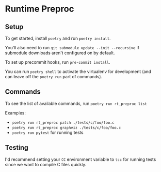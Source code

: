 # Runtime Preproc

## Setup

To get started, install `poetry` and run `poetry install`.

You'll also need to run `git submodule update --init --recursive` if submodule downloads aren't configured on by default.

To set up precommit hooks, run `pre-commit install`.

You can run `poetry shell` to activate the virtualenv for development (and can leave off the `poetry run` part of commands).

## Commands

To see the list of available commands, run `poetry run rt_preproc list`

Examples:
- `poetry run rt_preproc patch ./tests/c/foo/foo.c`
- `poetry run rt_preproc graphviz ./tests/c/foo/foo.c`
- `poetry run pytest` for running tests

## Testing

I'd recommend setting your `CC` environment variable to `tcc` for running tests since we want to compile C files quickly.